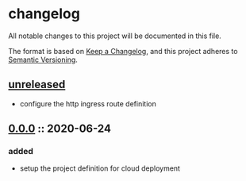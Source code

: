 # changelog

All notable changes to this project will be documented in this file.

The format is based on [Keep a Changelog][changelog],
and this project adheres to [Semantic Versioning][semver].

## [unreleased]

- configure the http ingress route definition

## [0.0.0] :: 2020-06-24

### added

- setup the project definition for cloud deployment

[0.0.0]: https://github.com/rvtr/rvtr-env-azure/tree/0.0.0 '0.0.0'
[changelog]: https://keepachangelog.com/en/1.0.0/ 'keep a changelog'
[semver]: https://semver.org/spec/v2.0.0.html 'semantic versioning'
[unreleased]: https://github.com/rvtr/rvtr-env-azure/tree/master 'unreleased'
